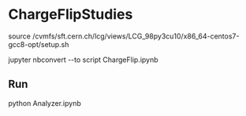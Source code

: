 # ChargeFlipStudies

source /cvmfs/sft.cern.ch/lcg/views/LCG_98py3cu10/x86_64-centos7-gcc8-opt/setup.sh

jupyter nbconvert --to script ChargeFlip.ipynb

## Run

python Analyzer.ipynb

